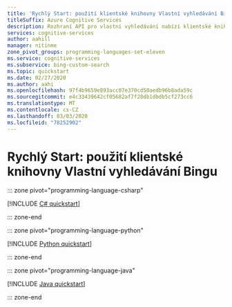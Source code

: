 ```yaml
---
title: 'Rychlý Start: použití klientské knihovny Vlastní vyhledávání Bingu'
titleSuffix: Azure Cognitive Services
description: Rozhraní API pro vlastní vyhledávání nabízí klientské knihovny usnadňující integraci vyhledávacích funkcí do vašich aplikací. V tomto rychlém startu můžete začít odesílat žádosti o vyhledávání a vracet výsledky.
services: cognitive-services
author: aahill
manager: nitinme
zone_pivot_groups: programming-languages-set-eleven
ms.service: cognitive-services
ms.subservice: bing-custom-search
ms.topic: quickstart
ms.date: 02/27/2020
ms.author: aahi
ms.openlocfilehash: 97f4b9659e893acc07e370cd50aedb96b8ada59c
ms.sourcegitcommit: e4c33439642cf05682af7f28db1dbdb5cf273cc6
ms.translationtype: MT
ms.contentlocale: cs-CZ
ms.lasthandoff: 03/03/2020
ms.locfileid: "78252902"
---
```

# <a name="quickstart-use-the-bing-custom-search-client-library"></a>Rychlý Start: použití klientské knihovny Vlastní vyhledávání Bingu

::: zone pivot="programming-language-csharp"

[!INCLUDE [C# quickstart](../includes/quickstarts/custom-search-client-library-csharp.md)]

::: zone-end

::: zone pivot="programming-language-python"

[!INCLUDE [Python quickstart](../includes/quickstarts/custom-search-client-library-python.md)]

::: zone-end

::: zone pivot="programming-language-java"

[!INCLUDE [Java quickstart](../includes/quickstarts/custom-search-client-library-java.md)]

::: zone-end